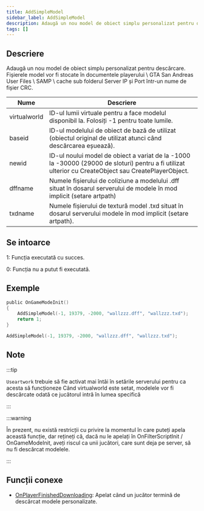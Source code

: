 ```yaml
---
title: AddSimpleModel
sidebar_label: AddSimpleModel
description: Adaugă un nou model de obiect simplu personalizat pentru descărcare.
tags: []
---
```


<VersionWarn version='SA-MP 0.3.DL R1' />

## Descriere

Adaugă un nou model de obiect simplu personalizat pentru descărcare. Fișierele model vor fi stocate în documentele playerului \ GTA San Andreas User Files \ SAMP \ cache sub folderul Server IP și Port într-un nume de fișier CRC.

| Nume         | Descriere                                                                                                                                            |
| ------------ | ---------------------------------------------------------------------------------------------------------------------------------------------------- |
| virtualworld | ID-ul lumii virtuale pentru a face modelul disponibil la. Folosiți -1 pentru toate lumile.                                                           |
| baseid       | ID-ul modelului de obiect de bază de utilizat (obiectul original de utilizat atunci când descărcarea eșuează).                                       |
| newid        | ID-ul noului model de obiect a variat de la -1000 la -30000 (29000 de sloturi) pentru a fi utilizat ulterior cu CreateObject sau CreatePlayerObject. |
| dffname      | Numele fișierului de coliziune a modelului .dff situat în dosarul serverului de modele în mod implicit (setare artpath)                              |
| txdname      | Numele fișierului de textură model .txd situat în dosarul serverului modele în mod implicit (setare artpath).                                        |

## Se intoarce

1: Funcția executată cu succes.

0: Funcția nu a putut fi executată.

## Exemple

```c
public OnGameModeInit()
{
    AddSimpleModel(-1, 19379, -2000, "wallzzz.dff", "wallzzz.txd");
    return 1;
}
```

```c
AddSimpleModel(-1, 19379, -2000, "wallzzz.dff", "wallzzz.txd");
```

## Note

:::tip

`Useartwork` trebuie să fie activat mai întâi în setările serverului pentru ca acesta să funcționeze Când virtualworld este setat, modelele vor fi descărcate odată ce jucătorul intră în lumea specifică

:::

:::warning

În prezent, nu există restricții cu privire la momentul în care puteți apela această funcție, dar rețineți că, dacă nu le apelați în OnFilterScriptInit / OnGameModeInit, aveți riscul ca unii jucători, care sunt deja pe server, să nu fi descărcat modelele.

:::

## Funcții conexe

- [OnPlayerFinishedDownloading](../callbacks/OnPlayerFinishedDownloading): Apelat când un jucător termină de descărcat modele personalizate.
